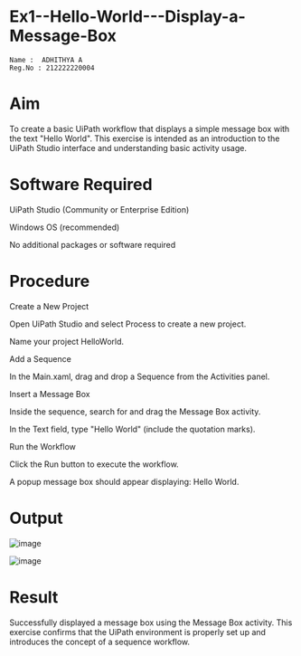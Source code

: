 # Ex1--Hello-World---Display-a-Message-Box
~~~
Name :  ADHITHYA A
Reg.No : 212222220004
~~~

# Aim
To create a basic UiPath workflow that displays a simple message box with the text "Hello World". This exercise is intended as an introduction to the UiPath Studio interface and understanding basic activity usage.

# Software Required
UiPath Studio (Community or Enterprise Edition)

Windows OS (recommended)

No additional packages or software required

# Procedure
Create a New Project

Open UiPath Studio and select Process to create a new project.

Name your project HelloWorld.

Add a Sequence

In the Main.xaml, drag and drop a Sequence from the Activities panel.

Insert a Message Box

Inside the sequence, search for and drag the Message Box activity.

In the Text field, type "Hello World" (include the quotation marks).

Run the Workflow

Click the Run button to execute the workflow.

A popup message box should appear displaying: Hello World.
# Output
![image](https://github.com/user-attachments/assets/714b2887-068f-4127-85b7-b3bd09e07564)

![image](https://github.com/user-attachments/assets/8c7597f1-fcea-4c33-aa87-0b3cab0921b5)

# Result
Successfully displayed a message box using the Message Box activity.
This exercise confirms that the UiPath environment is properly set up and introduces the concept of a sequence workflow.
